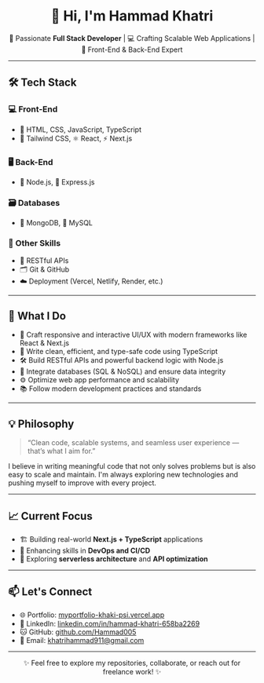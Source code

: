 <h1 align="center">👋 Hi, I'm Hammad Khatri</h1>

<p align="center">
  🚀 Passionate <strong>Full Stack Developer</strong> | 💻 Crafting Scalable Web Applications | 🎯 Front-End & Back-End Expert
</p>

---

## 🛠 Tech Stack

### 💻 Front-End
- 🧱 HTML, CSS, JavaScript, TypeScript  
- 🎨 Tailwind CSS, ⚛️ React, ⚡ Next.js  

### 🖥 Back-End
- 🔧 Node.js, 🚂 Express.js  

### 🗃 Databases
- 🍃 MongoDB, 🐬 MySQL  

### 🧰 Other Skills
- 🔗 RESTful APIs  
- 🗂 Git & GitHub  
- ☁️ Deployment (Vercel, Netlify, Render, etc.)

---

## 🚀 What I Do

- 🧩 Craft responsive and interactive UI/UX with modern frameworks like React & Next.js  
- 🧠 Write clean, efficient, and type-safe code using TypeScript  
- 🛠 Build RESTful APIs and powerful backend logic with Node.js  
- 🔄 Integrate databases (SQL & NoSQL) and ensure data integrity  
- ⚙️ Optimize web app performance and scalability  
- 📚 Follow modern development practices and standards  

---

## 💡 Philosophy

> “Clean code, scalable systems, and seamless user experience — that’s what I aim for.”

I believe in writing meaningful code that not only solves problems but is also easy to scale and maintain. I'm always exploring new technologies and pushing myself to improve with every project.

---

## 📈 Current Focus

- 🏗 Building real-world **Next.js + TypeScript** applications  
- 🧪 Enhancing skills in **DevOps and CI/CD**  
- 🧬 Exploring **serverless architecture** and **API optimization**

---

## 📫 Let's Connect

- 🌐 Portfolio: [myportfolio-khaki-psi.vercel.app](https://myportfolio-khaki-psi.vercel.app/)
- 💼 LinkedIn: [linkedin.com/in/hammad-khatri-658ba2269](https://www.linkedin.com/in/hammad-khatri-658ba2269)
- 🐱 GitHub: [github.com/Hammad005](https://github.com/Hammad005)
- 📧 Email: khatrihammad911@gmail.com

---

<p align="center">✨ Feel free to explore my repositories, collaborate, or reach out for freelance work! ✨</p>
